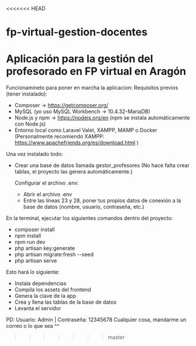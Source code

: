 <<<<<<< HEAD
# fp-virtual-gestion-docentes
Aplicación para la gestión del profesorado en FP virtual en Aragón
=======
Funcionamineto para poner en marcha la aplicacion:
Requisitos previos (tener instalado):
- Composer → https://getcomposer.org/
- MySQL (yo uso MySQL Workbench -> 10.4.32-MariaDB)
- Node.js y npm → https://nodejs.org/en (npm se instala automáticamente con Node.js)
- Entorno local como Laravel Valet, XAMPP, MAMP o Docker (Personalmente recomiendo XAMPP: https://www.apachefriends.org/es/download.html )

Una vez instalado todo:
- Crear una base de datos llamada gestor_profesores (No hace falta crear tablas, el proyecto las genera automáticamente.)
  
  Configurar el archivo .env:
    - Abrir el archivo .env
    - Entre las líneas 23 y 28, poner tus propios datos de conexión a la base de datos (nombre, usuario, contraseña, etc.)

En la terminal, ejecutar los siguientes comandos dentro del proyecto:
- composer install
- npm install
- npm run dev
- php artisan key:generate
- php artisan migrate:fresh --seed
- php artisan serve

Esto hará lo siguiente:
- Instala dependencias
- Compila los assets del frontend
- Genera la clave de la app
- Crea y llena las tablas de la base de datos
- Levanta el servidor
  
PD: Usuario: Admin | Contraseña: 12345678
Cualquier cosa, mandarme un correo o lo que sea ^^

>>>>>>> master
